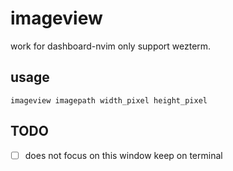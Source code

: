 # imageview
work for dashboard-nvim only support wezterm.

## usage

```
imageview imagepath width_pixel height_pixel
```

## TODO

- [ ] does not focus on this window keep on terminal
